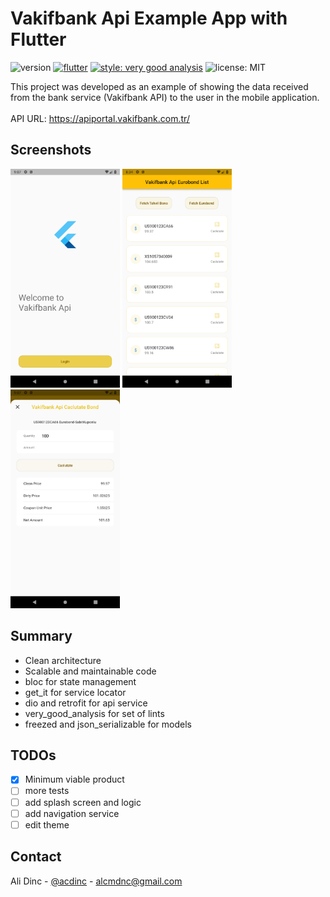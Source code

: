 <!-- ABOUT THE PROJECT -->
# Vakifbank Api Example App with Flutter

![version][version_badge]
[![flutter][flutter_badge]][flutter_link]
[![style: very good analysis][vga_badge]][vga_link]
![license: MIT][license_badge]

This project was developed as an example of showing the data received from the bank service (Vakifbank API) to the user in the mobile application.<br><br>
API URL: <https://apiportal.vakifbank.com.tr/>

## Screenshots

<img src="screenshots/ss_login.png" height="350" alt="login_page"/> <img src="screenshots/ss_bond_list.png" height="350" alt="bond_list_page"/> <img src="screenshots/ss_calculate_bond.png" height="350" alt="calculate_bond_page"/>

## Summary

* Clean architecture
* Scalable and maintainable code
* bloc for state management
* get_it for service locator
* dio and retrofit for api service
* very_good_analysis for set of lints
* freezed and json_serializable for models

## TODOs

* [x] Minimum viable product
* [ ] more tests
* [ ] add splash screen and logic
* [ ] add navigation service
* [ ] edit theme

<!-- CONTACT -->
## Contact

Ali Dinc - [@acdinc](https://www.linkedin.com/in/acdinc/) - alcmdnc@gmail.com

[version_badge]: https://img.shields.io/badge/version-0.0.1-orange

[flutter_badge]: https://img.shields.io/badge/flutter-3.7.0-blue
[flutter_link]: https://flutter.dev/

[vga_badge]:https://img.shields.io/badge/style-very_good_analysis-B22C89.svg
[vga_link]: https://pub.dev/packages/very_good_analysis

[license_badge]: https://img.shields.io/badge/license-MIT-blue.svg
